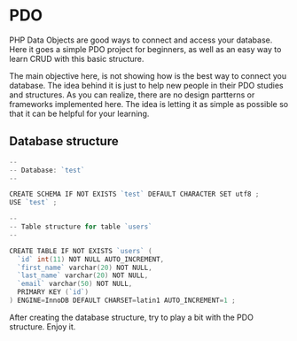 # PDO

PHP Data Objects are good ways to connect and access your database.
Here it goes a simple PDO project for beginners, as well as an easy way to learn CRUD with this basic structure.

The main objective here, is not showing how is the best way to connect you database. The idea behind it is just to help new people in their PDO studies and structures.
As you can realize, there are no design partterns or frameworks implemented here. The idea is letting it as simple as possible so that it can be helpful for your learning.

## Database structure

```go
--
-- Database: `test`
--

CREATE SCHEMA IF NOT EXISTS `test` DEFAULT CHARACTER SET utf8 ;
USE `test` ;

--
-- Table structure for table `users`
--

CREATE TABLE IF NOT EXISTS `users` (
  `id` int(11) NOT NULL AUTO_INCREMENT,
  `first_name` varchar(20) NOT NULL,
  `last_name` varchar(20) NOT NULL,
  `email` varchar(50) NOT NULL,
  PRIMARY KEY (`id`)
) ENGINE=InnoDB DEFAULT CHARSET=latin1 AUTO_INCREMENT=1 ;
```

After creating the database structure, try to play a bit with the PDO structure. Enjoy it.
